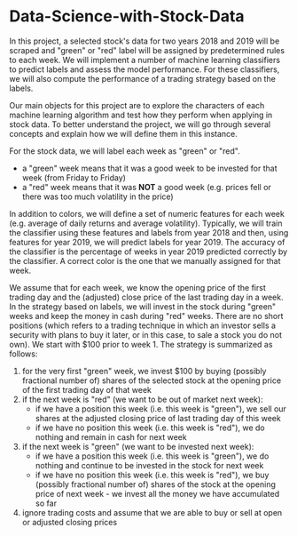 # Data-Science-with-Stock-Data
In this project, a selected stock's data for two years 2018 and 2019 will be scraped and "green" or "red" label will be assigned by predetermined rules to each week. We will implement a number of machine learning classifiers to predict labels and assess the model performance. For these classifiers, we will also compute the performance of a trading strategy based on the labels.

Our main objects for this project are to explore the characters of each machine learning algorithm and test how they perform when applying in stock data. To better understand the project, we will go through several concepts and explain how we will define them in this instance.

For the stock data, we will label each week as "green" or "red".
- a "green" week means that it was a good week to be invested for that week (from Friday to Friday)
- a "red" week means that it was <b>NOT</b> a good week (e.g. prices fell or there was too much volatility in the price)

In addition to colors, we will define a set of numeric features for each week (e.g. average of daily returns and average volatility). Typically, we will train the classifier using these features and labels from year 2018 and then, using features for year 2019, we will predict labels for year 2019. The accuracy of the classifier is the percentage of weeks in year 2019 predicted correctly by the classifier. A correct color is the one that we manually assigned for that week.

We assume that for each week, we know the opening price of the first trading day and the (adjusted) close price of the last trading day in a week. In the strategy based on labels, we will invest in the stock during "green" weeks and keep the money in cash during "red" weeks. There are no short positions (which refers to a trading technique in which an investor sells a security with plans to buy it later, or in this case, to sale a stock you do not own). We start with $100 prior to week 1. The strategy is summarized as follows:
1. for the very first "green" week, we invest $100 by buying (possibly fractional number of) shares of the selected stock at the opening price of the first trading day of that week
2. if the next week is "red" (we want to be out of market next week):
   * if we have a position this week (i.e. this week is "green"), we sell our shares at the adjusted closing price of last trading day of this week
   * if we have no position this week (i.e. this week is "red"), we do nothing and remain in cash for next week
3. if the next week is "green" (we want to be invested next week):
   * if we have a position this week (i.e. this week is "green"), we do nothing and continue to be invested in the stock for next week
   * if we have no position this week (i.e. this week is "red"), we buy (possibly fractional number of) shares of the stock at the opening price of next week - we invest all the money we have accumulated so far
4. ignore trading costs and assume that we are able to buy or sell at open or adjusted closing prices

